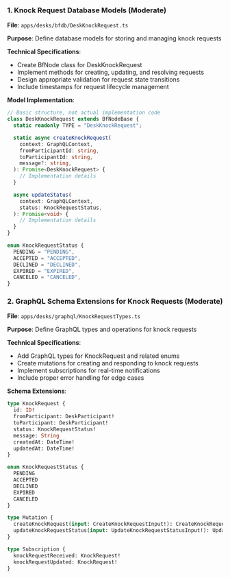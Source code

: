### 1. Knock Request Database Models (Moderate)

**File**: `apps/desks/bfdb/DeskKnockRequest.ts`

**Purpose**: Define database models for storing and managing knock requests

**Technical Specifications**:

- Create BfNode class for DeskKnockRequest
- Implement methods for creating, updating, and resolving requests
- Design appropriate validation for request state transitions
- Include timestamps for request lifecycle management

**Model Implementation**:

```typescript
// Basic structure, not actual implementation code
class DeskKnockRequest extends BfNodeBase {
  static readonly TYPE = "DeskKnockRequest";

  static async createKnockRequest(
    context: GraphQLContext,
    fromParticipantId: string,
    toParticipantId: string,
    message?: string,
  ): Promise<DeskKnockRequest> {
    // Implementation details
  }

  async updateStatus(
    context: GraphQLContext,
    status: KnockRequestStatus,
  ): Promise<void> {
    // Implementation details
  }
}

enum KnockRequestStatus {
  PENDING = "PENDING",
  ACCEPTED = "ACCEPTED",
  DECLINED = "DECLINED",
  EXPIRED = "EXPIRED",
  CANCELED = "CANCELED",
}
```

### 2. GraphQL Schema Extensions for Knock Requests (Moderate)

**File**: `apps/desks/graphql/KnockRequestTypes.ts`

**Purpose**: Define GraphQL types and operations for knock requests

**Technical Specifications**:

- Add GraphQL types for KnockRequest and related enums
- Create mutations for creating and responding to knock requests
- Implement subscriptions for real-time notifications
- Include proper error handling for edge cases

**Schema Extensions**:

```graphql
type KnockRequest {
  id: ID!
  fromParticipant: DeskParticipant!
  toParticipant: DeskParticipant!
  status: KnockRequestStatus!
  message: String
  createdAt: DateTime!
  updatedAt: DateTime!
}

enum KnockRequestStatus {
  PENDING
  ACCEPTED
  DECLINED
  EXPIRED
  CANCELED
}

type Mutation {
  createKnockRequest(input: CreateKnockRequestInput!): CreateKnockRequestPayload!
  updateKnockRequestStatus(input: UpdateKnockRequestStatusInput!): UpdateKnockRequestStatusPayload!
}

type Subscription {
  knockRequestReceived: KnockRequest!
  knockRequestUpdated: KnockRequest!
}
```
